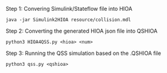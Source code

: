 Step 1: Convering Simulink/Stateflow file into HIOA

    java -jar Simulink2HIOA resource/collision.mdl

Step 2: Converting the generated HIOA json file into QSHIOA

    python3 HIOA4QSS.py <hioa> <num>

Step 3: Running the QSS simulation based on the .QSHIOA file

    python3 qss.py <qshioa>

